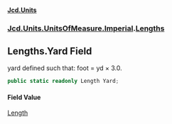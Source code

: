 #### [Jcd.Units](index 'index')
### [Jcd.Units.UnitsOfMeasure.Imperial](Jcd.Units.UnitsOfMeasure.Imperial 'Jcd.Units.UnitsOfMeasure.Imperial').[Lengths](Lengths 'Jcd.Units.UnitsOfMeasure.Imperial.Lengths')

## Lengths.Yard Field

yard defined such that: foot = yd × 3.0.

```csharp
public static readonly Length Yard;
```

#### Field Value
[Length](Length 'Jcd.Units.UnitTypes.Length')